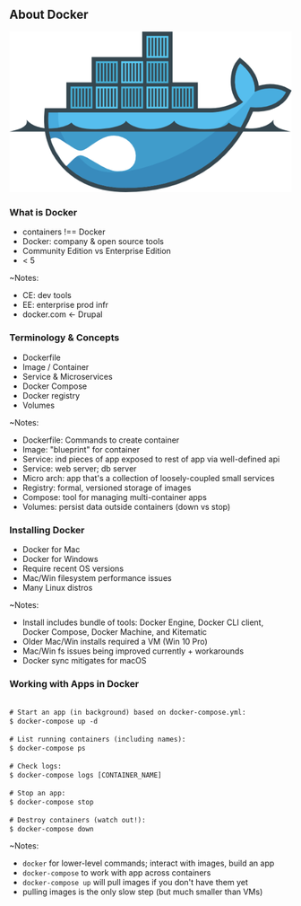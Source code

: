 ## About Docker

![Drupal on Docker](slides/img/docker-drupal.png)


### What is Docker

* containers !== Docker
* Docker: company & open source tools
* Community Edition vs Enterprise Edition
* < 5

~Notes:
* CE: dev tools
* EE: enterprise prod infr
* docker.com <- Drupal


### Terminology & Concepts

* Dockerfile
* Image / Container
* Service & Microservices
* Docker Compose
* Docker registry
* Volumes

~Notes:
* Dockerfile: Commands to create container
* Image: "blueprint" for container
* Service: ind pieces of app exposed to rest of app via well-defined api
* Service: web server; db server
* Micro arch: app that's a collection of loosely-coupled small services
* Registry: formal, versioned storage of images
* Compose: tool for managing multi-container apps
* Volumes: persist data outside containers (down vs stop)


### Installing Docker

* Docker for Mac
* Docker for Windows
* Require recent OS versions
* Mac/Win filesystem performance issues
* Many Linux distros

~Notes:
* Install includes bundle of tools: Docker Engine, Docker CLI client, Docker Compose, Docker Machine, and Kitematic
* Older Mac/Win installs required a VM (Win 10 Pro)
* Mac/Win fs issues being improved currently + workarounds
* Docker sync mitigates for macOS


### Working with Apps in Docker

 <pre><code class="bash" data-trim data-noescape>
# Start an app (in background) based on docker-compose.yml:
$ docker-compose up -d

# List running containers (including names):
$ docker-compose ps

# Check logs:
$ docker-compose logs [CONTAINER_NAME]

# Stop an app:
$ docker-compose stop

# Destroy containers (watch out!):
$ docker-compose down
</code></pre>

~Notes:
* `docker` for lower-level commands; interact with images, build an app
* `docker-compose` to work with app across containers
* `docker-compose up` will pull images if you don't have them yet
* pulling images is the only slow step (but much smaller than VMs)
